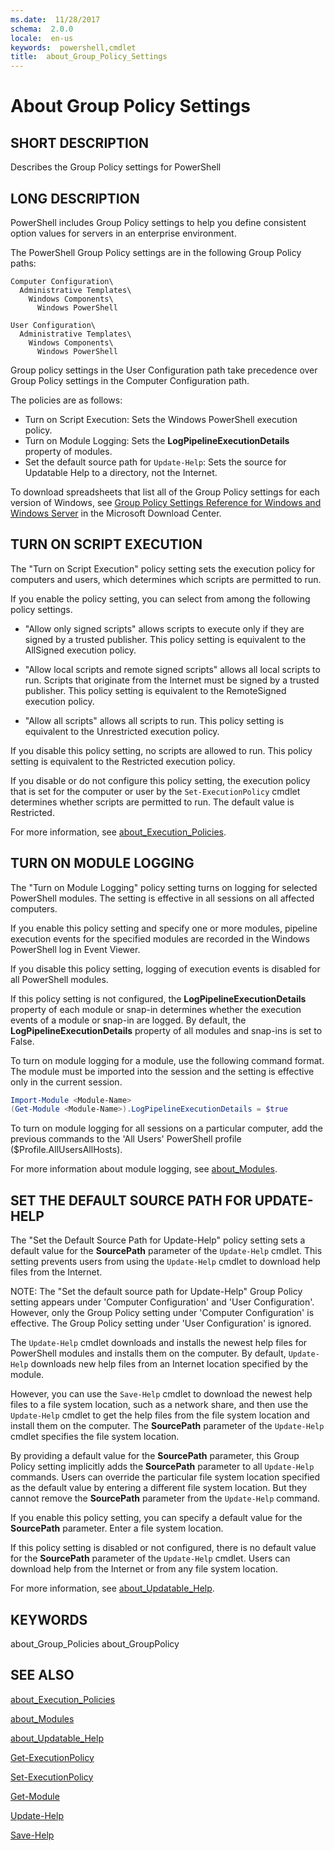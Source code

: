 ```yaml
---
ms.date:  11/28/2017
schema:  2.0.0
locale:  en-us
keywords:  powershell,cmdlet
title:  about_Group_Policy_Settings
---
```


# About Group Policy Settings

## SHORT DESCRIPTION

Describes the Group Policy settings for PowerShell

## LONG DESCRIPTION

PowerShell includes Group Policy settings to help you define
consistent option values for servers in an enterprise environment.

The PowerShell Group Policy settings are in the following
Group Policy paths:

    Computer Configuration\
      Administrative Templates\
        Windows Components\
          Windows PowerShell

    User Configuration\
      Administrative Templates\
        Windows Components\
          Windows PowerShell

Group policy settings in the User Configuration path take precedence
over Group Policy settings in the Computer Configuration path.

The policies are as follows:

- Turn on Script Execution: Sets the Windows PowerShell execution policy.
- Turn on Module Logging: Sets the **LogPipelineExecutionDetails** property of
  modules.
- Set the default source path for `Update-Help`: Sets the source for
  Updatable Help to a directory, not the Internet.

To download spreadsheets that list all of the Group Policy settings for
each version of Windows, see
[Group Policy Settings Reference for Windows and Windows Server](http://go.microsoft.com/fwlink/?LinkId=261775)
in the Microsoft Download Center.

## TURN ON SCRIPT EXECUTION

The "Turn on Script Execution" policy setting sets the execution policy
for computers and users, which determines which scripts are permitted to
run.

If you enable the policy setting, you can select from among the following
policy settings.

- "Allow only signed scripts" allows scripts to execute only if they are
  signed by a trusted publisher. This policy setting is equivalent to the
  AllSigned execution policy.

- "Allow local scripts and remote signed scripts" allows all local scripts to
  run. Scripts that originate from the Internet must be signed by a trusted
  publisher. This policy setting is equivalent to the RemoteSigned execution
  policy.

- "Allow all scripts" allows all scripts to run. This policy setting is
  equivalent to the Unrestricted execution policy.

If you disable this policy setting, no scripts are allowed to run. This policy
setting is equivalent to the Restricted execution policy.

If you disable or do not configure this policy setting, the execution policy
that is set for the computer or user by the `Set-ExecutionPolicy` cmdlet
determines whether scripts are permitted to run. The default value is
Restricted.

For more information, see [about_Execution_Policies](about_Execution_Policies.md).

## TURN ON MODULE LOGGING

The "Turn on Module Logging" policy setting turns on logging for
selected PowerShell modules. The setting is effective in
all sessions on all affected computers.

If you enable this policy setting and specify one or more modules,
pipeline execution events for the specified modules are recorded in
the Windows PowerShell log in Event Viewer.

If you disable this policy setting, logging of execution events is
disabled for all PowerShell modules.

If this policy setting is not configured, the **LogPipelineExecutionDetails**
property of each module or snap-in determines whether the execution
events of a module or snap-in are logged. By default, the
**LogPipelineExecutionDetails** property of all modules and snap-ins is set
to False.

To turn on module logging for a module, use the following command format.
The module must be imported into the session and the setting is effective
only in the current session.

```powershell
Import-Module <Module-Name>
(Get-Module <Module-Name>).LogPipelineExecutionDetails = $true
```

To turn on module logging for all sessions on a particular computer,
add the previous commands to the 'All Users' PowerShell profile
($Profile.AllUsersAllHosts).

For more information about module logging, see [about_Modules](about_Modules.md).

## SET THE DEFAULT SOURCE PATH FOR UPDATE-HELP

The "Set the Default Source Path for Update-Help" policy setting sets a
default value for the **SourcePath** parameter of the `Update-Help` cmdlet. This
setting prevents users from using the `Update-Help` cmdlet to download help
files from the Internet.

NOTE: The "Set the default source path for Update-Help" Group Policy setting
appears under 'Computer Configuration' and 'User Configuration'. However, only
the Group Policy setting under 'Computer Configuration' is effective. The Group
Policy setting under 'User Configuration' is ignored.

The `Update-Help` cmdlet downloads and installs the newest help files for
PowerShell modules and installs them on the computer. By default,
`Update-Help` downloads new help files from an Internet location specified by
the module.

However, you can use the `Save-Help` cmdlet to download the newest help files to
a file system location, such as a network share, and then use the `Update-Help`
cmdlet to get the help files from the file system location and install them on
the computer. The **SourcePath** parameter of the `Update-Help` cmdlet specifies
the file system location.

By providing a default value for the **SourcePath** parameter, this Group Policy
setting implicitly adds the **SourcePath** parameter to all `Update-Help`
commands.
Users can override the particular file system location specified as the
default value by entering a different file system location. But they cannot
remove the **SourcePath** parameter from the `Update-Help` command.

If you enable this policy setting, you can specify a default value for the
**SourcePath** parameter. Enter a file system location.

If this policy setting is disabled or not configured, there is no default
value for the **SourcePath** parameter of the `Update-Help` cmdlet. Users can
download help from the Internet or from any file system location.

For more information, see [about_Updatable_Help](about_Updatable_Help.md).

## KEYWORDS

about_Group_Policies
about_GroupPolicy

## SEE ALSO

[about_Execution_Policies](about_Execution_Policies.md)

[about_Modules](about_Modules.md)

[about_Updatable_Help](about_Updatable_Help.md)

[Get-ExecutionPolicy](../../Microsoft.PowerShell.Security/Get-ExecutionPolicy.md)

[Set-ExecutionPolicy](../../Microsoft.PowerShell.Security/Set-ExecutionPolicy.md)

[Get-Module](../Get-Module.md)

[Update-Help](../Update-Help.md)

[Save-Help](../Save-Help.md)

